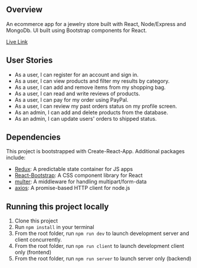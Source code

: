 ## Overview

An ecommerce app for a jewelry store built with React, Node/Express and MongoDb. UI built using Bootstrap components for React.

[Live Link](https://dazzle-jewelry.herokuapp.com/)

## User Stories

- As a user, I can register for an account and sign in.
- As a user, I can view products and filter my results by category.
- As a user, I can add and remove items from my shopping bag.
- As a user, I can read and write reviews of products.
- As a user, I can pay for my order using PayPal.
- As a user, I can review my past orders status on my profile screen.
- As an admin, I can add and delete products from the database.
- As an admin, I can update users' orders to shipped status.

## Dependencies

This project is bootstrapped with Create-React-App.
Additional packages include:

- [Redux](https://redux.js.org/): A predictable state container for JS apps
- [React-Bootstrap](https://react-bootstrap.github.io/): A CSS component library for React
- [multer](https://www.npmjs.com/package/multer): A middleware for handling multipart/form-data
- [axios](https://www.npmjs.com/package/axios): A promise-based HTTP client for node.js

## Running this project locally

1. Clone this project
2. Run `npm install` in your terminal
3. From the root folder, run `npm run dev` to launch development server and client concurrently.
4. From the root folder, run `npm run client` to launch development client only (frontend)
5. From the root folder, run `npm run server` to launch server only (backend)
